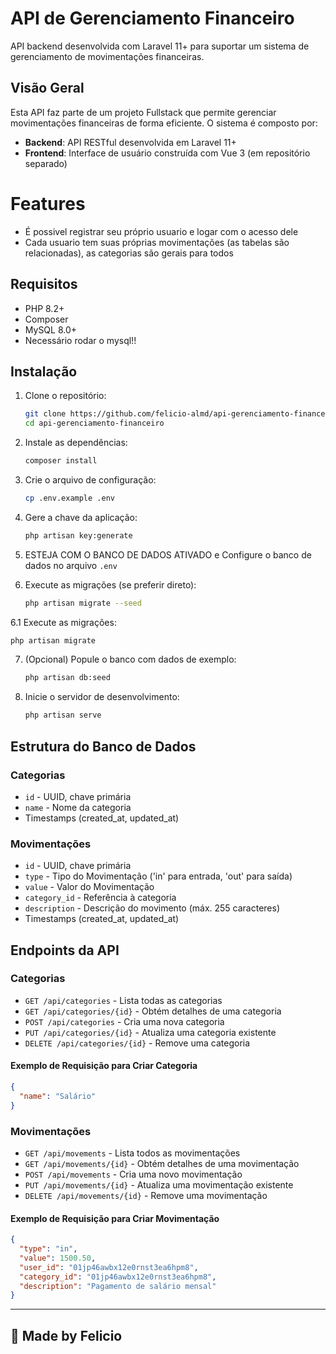 # API de Gerenciamento Financeiro

API backend desenvolvida com Laravel 11+ para suportar um sistema de gerenciamento de movimentações financeiras.

## Visão Geral

Esta API faz parte de um projeto Fullstack que permite gerenciar movimentações financeiras de forma eficiente. O sistema é composto por:

- **Backend**: API RESTful desenvolvida em Laravel 11+
- **Frontend**: Interface de usuário construída com Vue 3 (em repositório separado)

# Features
- É possivel registrar seu próprio usuario e logar com o acesso dele
- Cada usuario tem suas próprias movimentações (as tabelas são relacionadas), as categorias são gerais para todos

## Requisitos

- PHP 8.2+
- Composer
- MySQL 8.0+
- Necessário rodar o mysql!!

## Instalação

1. Clone o repositório:
   ```bash
   git clone https://github.com/felicio-almd/api-gerenciamento-financeiro.git
   cd api-gerenciamento-financeiro
   ```

2. Instale as dependências:
   ```bash
   composer install
   ```

3. Crie o arquivo de configuração:
   ```bash
   cp .env.example .env
   ```

4. Gere a chave da aplicação:
   ```bash
   php artisan key:generate
   ```

5. ESTEJA COM O BANCO DE DADOS ATIVADO e Configure o banco de dados no arquivo `.env`

6. Execute as migrações (se preferir direto):
    ```bash
   php artisan migrate --seed
   ```
    
6.1 Execute as migrações:
   ```bash
   php artisan migrate
   ```

7. (Opcional) Popule o banco com dados de exemplo:
   ```bash
   php artisan db:seed
   ```

8. Inicie o servidor de desenvolvimento:
   ```bash
   php artisan serve
   ```

## Estrutura do Banco de Dados

### Categorias
- `id` - UUID, chave primária
- `name` - Nome da categoria
- Timestamps (created_at, updated_at)

### Movimentações
- `id` - UUID, chave primária
- `type` - Tipo do Movimentação ('in' para entrada, 'out' para saída)
- `value` - Valor do Movimentação
- `category_id` - Referência à categoria
- `description` - Descrição do movimento (máx. 255 caracteres)
- Timestamps (created_at, updated_at)

## Endpoints da API

### Categorias

- `GET /api/categories` - Lista todas as categorias
- `GET /api/categories/{id}` - Obtém detalhes de uma categoria
- `POST /api/categories` - Cria uma nova categoria
- `PUT /api/categories/{id}` - Atualiza uma categoria existente
- `DELETE /api/categories/{id}` - Remove uma categoria

#### Exemplo de Requisição para Criar Categoria
```json
{
  "name": "Salário"
}
```

### Movimentações

- `GET /api/movements` - Lista todos as movimentações
- `GET /api/movements/{id}` - Obtém detalhes de uma movimentação
- `POST /api/movements` - Cria uma novo movimentação
- `PUT /api/movements/{id}` - Atualiza uma movimentação existente
- `DELETE /api/movements/{id}` - Remove uma movimentação

#### Exemplo de Requisição para Criar Movimentação
```json
{
  "type": "in",
  "value": 1500.50,
  "user_id": "01jp46awbx12e0rnst3ea6hpm8",
  "category_id": "01jp46awbx12e0rnst3ea6hpm8",
  "description": "Pagamento de salário mensal"
}
```

---

## 📝 Made by Felicio
